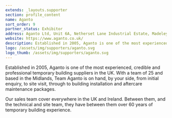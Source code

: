 ```yaml
---
extends: _layouts.supporter
section: profile_content
name: Aganto
sort_order: 9
partner_status: Exhibitor
address: Aganto Ltd, Unit 6A, Netherset Lane Industrial Estate, Madeley, Crewe, CW3 9PE
website: https://www.aganto.co.uk/
description: Established in 2005, Aganto is one of the most experienced, credible and professional temporary building suppliers in the UK. With a team of 25 and based in the Midlands, Team Aganto is on hand, by your side, from initial enquiry, to site visit, through to building installation and aftercare maintenance packages.
logo: /assets/img/supporters/aganto.svg
logo_thumb: /assets/img/supporters/aganto.svg
---
```

Established in 2005, Aganto is one of the most experienced, credible and professional temporary building suppliers in the UK. With a team of 25 and based in the Midlands, Team Aganto is on hand, by your side, from initial enquiry, to site visit, through to building installation and aftercare maintenance packages.

Our sales team cover everywhere in the UK and Ireland. Between them, and the technical and site team, they have between them over 60 years of temporary building experience.